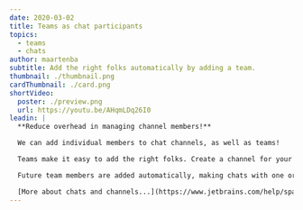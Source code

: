 ```yaml
---
date: 2020-03-02
title: Teams as chat participants
topics:
  - teams
  - chats
author: maartenba
subtitle: Add the right folks automatically by adding a team.
thumbnail: ./thumbnail.png
cardThumbnail: ./card.png
shortVideo:
  poster: ./preview.png
  url: https://youtu.be/AHqmLDq26I0
leadin: |
  **Reduce overhead in managing channel members!**

  We can add individual members to chat channels, as well as teams!

  Teams make it easy to add the right folks. Create a channel for your team, or for cross-team work.

  Future team members are added automatically, making chats with one or more teams much more convenient to manage!

  [More about chats and channels...](https://www.jetbrains.com/help/space/chats.html)
---
```


